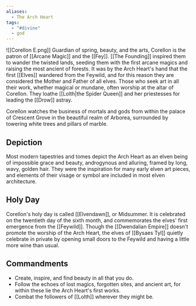 ```yaml
---
aliases:
  - The Arch Heart
tags:
  - "#divine"
  - god
---
```

![[Corellon E.png]]
Guardian of spring, beauty, and the arts, Corellon is the patron of [[Arcane Magic]] and the [[Fey]]. [[The Founding]] inspired them to wander the twisted lands, seeding them with the first arcane magics and raising the most ancient of forests. It was by the Arch Heart's hand that the first [[Elves]] wandered from the Feywild, and for this reason they are considered the Mother and Father of all elves. Those who seek art in all their work, whether magical or mundane, often worship at the altar of Corellon. They loathe [[Lolth|the Spider Queen]] and her priestesses for leading the [[Drow]] astray.

Corellon watches the business of mortals and gods from within the palace of Crescent Grove in the beautiful realm of Arborea, surrounded by towering white trees and pillars of marble.
## Depiction
Most modern tapestries and tomes depict the Arch Heart as an elven being of impossible grace and beauty, androgynous and alluring, framed by long, wavy, golden hair. They were the inspiration for many early elven art pieces, and elements of their visage or symbol are included in most elven architecture.
## Holy Day
Corellon's holy day is called [[Elvendawn]], or Midsummer. It is celebrated on the twentieth day of the sixth month, and commemorates the elves' first emergence from the [[Feywild]]. Though the [[Dwendalian Empire]] doesn't promote the worship of the Arch Heart, the elves of [[Bysaes Tyl]] quietly celebrate in private by opening small doors to the Feywild and having a little more wine than usual.
## Commandments
- Create, inspire, and find beauty in all that you do.
- Follow the echoes of lost magics, forgotten sites, and ancient art, for within these lie the Arch Heart's first works.
- Combat the followers of [[Lolth]] wherever they might be.